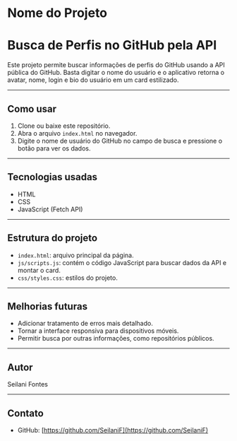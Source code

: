 # Nome do Projeto
# Busca de Perfis no GitHub pela API

Este projeto permite buscar informações de perfis do GitHub usando a API pública do GitHub. Basta digitar o nome do usuário e o aplicativo retorna o avatar, nome, login e bio do usuário em um card estilizado.

---

## Como usar

1. Clone ou baixe este repositório.
2. Abra o arquivo `index.html` no navegador.
3. Digite o nome de usuário do GitHub no campo de busca e pressione o botão para ver os dados.

---

## Tecnologias usadas

- HTML
- CSS
- JavaScript (Fetch API)

---

## Estrutura do projeto

- `index.html`: arquivo principal da página.
- `js/scripts.js`: contém o código JavaScript para buscar dados da API e montar o card.
- `css/styles.css`: estilos do projeto.

---

## Melhorias futuras

- Adicionar tratamento de erros mais detalhado.
- Tornar a interface responsiva para dispositivos móveis.
- Permitir busca por outras informações, como repositórios públicos.

---

## Autor

Seilani Fontes

---

## Contato

- GitHub: [https://github.com/SeilaniF](https://github.com/SeilaniF)

